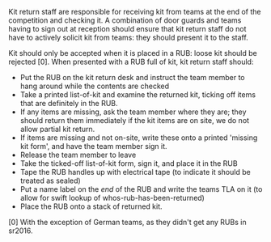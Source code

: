 Kit return staff are responsible for receiving kit from teams at the end of the
competition and checking it. A combination of door guards and teams having to
sign out at reception should ensure that kit return staff do not have to
actively solicit kit from teams: they should present it to the staff.

Kit should only be accepted when it is placed in a RUB: loose kit should be
rejected [0]. When presented with a RUB full of kit, kit return staff should:
 * Put the RUB on the kit return desk and instruct the team member to hang
   around while the contents are checked
 * Take a printed list-of-kit and examine the returned kit, ticking off items
   that are definitely in the RUB.
 * If any items are missing, ask the team member where they are; they should
   return them immediately if the kit items are on site, we do not allow partial
   kit return.
 * If items are missing and not on-site, write these onto a printed 'missing kit
   form', and have the team member sign it.
 * Release the team member to leave
 * Take the ticked-off list-of-kit form, sign it, and place it in the RUB
 * Tape the RUB handles up with electrical tape (to indicate it should be
   treated as sealed)
 * Put a name label on the *end* of the RUB and write the teams TLA on it
   (to allow for swift lookup of whos-rub-has-been-returned)
 * Place the RUB onto a stack of returned kit.

[0] With the exception of German teams, as they didn't get any RUBs in sr2016.
